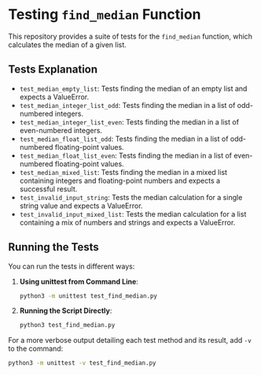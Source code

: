 # Testing `find_median` Function

This repository provides a suite of tests for the `find_median` function, which calculates the median of a given list.

## Tests Explanation

- `test_median_empty_list`: Tests finding the median of an empty list and expects a ValueError.
- `test_median_integer_list_odd`: Tests finding the median in a list of odd-numbered integers.
- `test_median_integer_list_even`: Tests finding the median in a list of even-numbered integers.
- `test_median_float_list_odd`: Tests finding the median in a list of odd-numbered floating-point values.
- `test_median_float_list_even`: Tests finding the median in a list of even-numbered floating-point values.
- `test_median_mixed_list`: Tests finding the median in a mixed list containing integers and floating-point numbers and expects a successful result.
- `test_invalid_input_string`: Tests the median calculation for a single string value and expects a ValueError.
- `test_invalid_input_mixed_list`: Tests the median calculation for a list containing a mix of numbers and strings and expects a ValueError.

## Running the Tests

You can run the tests in different ways:

1. **Using unittest from Command Line**:
   ```bash
   python3 -m unittest test_find_median.py
   ```

2. **Running the Script Directly**:
   ```bash
   python3 test_find_median.py
   ```

For a more verbose output detailing each test method and its result, add `-v` to the command:
   ```bash
   python3 -m unittest -v test_find_median.py
   ```